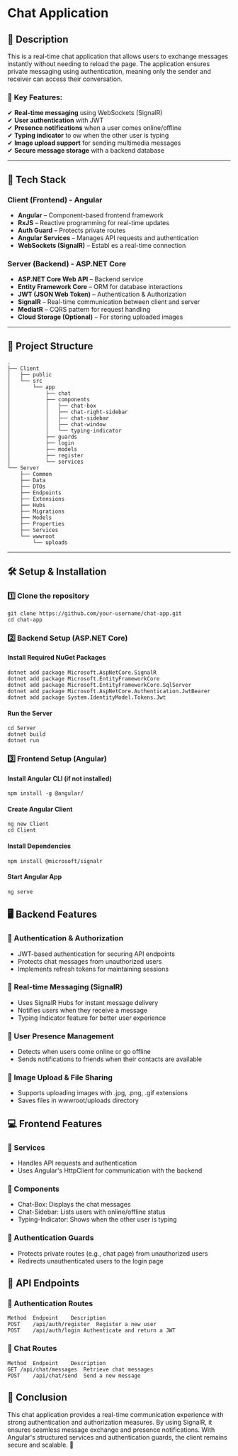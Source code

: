 # **Chat Application**  

## **📌 Description**  
This is a real-time chat application that allows users to exchange messages instantly without needing to reload the page. The application ensures private messaging using authentication, meaning only the sender and receiver can access their conversation.  

### 🔹 **Key Features:**  
✔ **Real-time messaging** using WebSockets (SignalR)  
✔ **User authentication** with JWT  
✔ **Presence notifications** when a user comes online/offline  
✔ **Typing indicator** to
ow when the other user is typing  
✔ **Image upload support** for sending multimedia messages  
✔ **Secure message storage** with a backend database  

---

## **🚀 Tech Stack**  

### **Client (Frontend) - Angular**  
- **Angular** – Component-based frontend framework  
- **RxJS** – Reactive programming for real-time updates  
- **Auth Guard** – Protects private routes  
- **Angular Services** – Manages API requests and authentication  
- **WebSockets (SignalR)** – Establ
es a real-time connection  

### **Server (Backend) - ASP.NET Core**  
- **ASP.NET Core Web API** – Backend service  
- **Entity Framework Core** – ORM for database interactions  
- **JWT (JSON Web Token)** – Authentication & Authorization  
- **SignalR** – Real-time communication between client and server  
- **MediatR** – CQRS pattern for request handling  
- **Cloud Storage (Optional)** – For storing uploaded images  

---

## **📁 Project Structure**  

```
.
├── Client
│   ├── public
│   └── src
│       └── app
│           ├── chat
│           ├── components
│           │   ├── chat-box
│           │   ├── chat-right-sidebar
│           │   ├── chat-sidebar
│           │   ├── chat-window
│           │   └── typing-indicator
│           ├── guards
│           ├── login
│           ├── models
│           ├── register
│           └── services
└── Server
    ├── Common
    ├── Data
    ├── DTOs
    ├── Endpoints
    ├── Extensions
    ├── Hubs
    ├── Migrations
    ├── Models
    ├── Properties
    ├── Services
    └── wwwroot
        └── uploads
```


---

## **🛠️ Setup & Installation**  

### **1️⃣ Clone the repository**  
```
git clone https://github.com/your-username/chat-app.git
cd chat-app
```

### **2️⃣ Backend Setup (ASP.NET Core)**

#### Install Required NuGet Packages
```
dotnet add package Microsoft.AspNetCore.SignalR
dotnet add package Microsoft.EntityFrameworkCore
dotnet add package Microsoft.EntityFrameworkCore.SqlServer
dotnet add package Microsoft.AspNetCore.Authentication.JwtBearer
dotnet add package System.IdentityModel.Tokens.Jwt
```

#### Run the Server
```
cd Server
dotnet build
dotnet run
```

### **3️⃣ Frontend Setup (Angular)**

#### Install Angular CLI (if not installed)

```
npm install -g @angular/
```

#### Create Angular Client

```
ng new Client
cd Client
```

#### Install Dependencies

```
npm install @microsoft/signalr
```

#### Start Angular App

```
ng serve
```

## **🖥️ Backend Features**

### 🔹 Authentication & Authorization
* JWT-based authentication for securing API endpoints
* Protects chat messages from unauthorized users
* Implements refresh tokens for maintaining sessions

### 🔹 Real-time Messaging (SignalR)
* Uses SignalR Hubs for instant message delivery
* Notifies users when they receive a message
* Typing Indicator feature for better user experience

### 🔹 User Presence Management
* Detects when users come online or go offline
* Sends notifications to friends when their contacts are available

### 🔹 Image Upload & File Sharing
* Supports uploading images with .jpg, .png, .gif extensions
* Saves files in wwwroot/uploads directory

## **💻 Frontend Features**
### 🔹 Services
* Handles API requests and authentication
* Uses Angular's HttpClient for communication with the backend

### 🔹 Components
* Chat-Box: Displays the chat messages
* Chat-Sidebar: Lists users with online/offline status
* Typing-Indicator: Shows when the other user is typing

### 🔹 Authentication Guards
* Protects private routes (e.g., chat page) from unauthorized users
* Redirects unauthenticated users to the login page

## **📜 API Endpoints**

### 🔹 Authentication Routes
```
Method	Endpoint	Description
POST	/api/auth/register	Register a new user
POST	/api/auth/login	Authenticate and return a JWT
```
### 🔹 Chat Routes
```
Method	Endpoint	Description
GET	/api/chat/messages	Retrieve chat messages
POST	/api/chat/send	Send a new message
```
## **📌 Conclusion**

This chat application provides a real-time communication experience with strong authentication and authorization measures. By using SignalR, it ensures seamless message exchange and presence notifications. With Angular's structured services and authentication guards, the client remains secure and scalable. 🚀